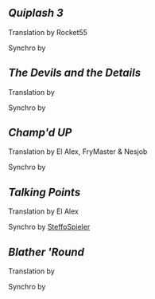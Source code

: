 ***Quiplash 3***
-
Translation by Rocket55

Synchro by

***The Devils and the Details***
-
Translation by

Synchro by

***Champ'd UP***
-
Translation by El Alex, FryMaster & Nesjob

Synchro by

***Talking Points***
-
Translation by El Alex

Synchro by [SteffoSpieler](https://github.com/SteffoSpieler)

***Blather 'Round***
-
Translation by

Synchro by
